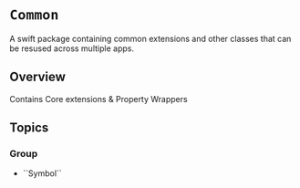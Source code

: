 # ``Common``

A swift package containing common extensions and other classes that can be resused across multiple apps.

## Overview

Contains Core extensions & Property Wrappers

## Topics

### <!--@START_MENU_TOKEN@-->Group<!--@END_MENU_TOKEN@-->

- <!--@START_MENU_TOKEN@-->``Symbol``<!--@END_MENU_TOKEN@-->
